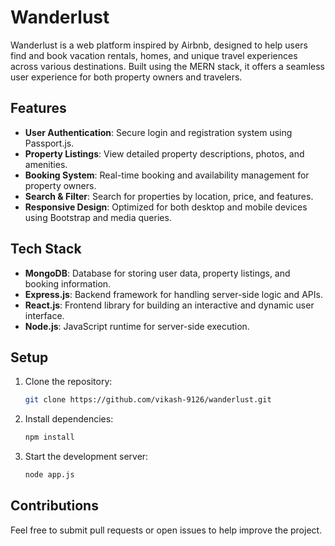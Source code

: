 # Wanderlust

Wanderlust is a web platform inspired by Airbnb, designed to help users find and book vacation rentals, homes, and unique travel experiences across various destinations. Built using the MERN stack, it offers a seamless user experience for both property owners and travelers.

## Features

- **User Authentication**: Secure login and registration system using Passport.js.
- **Property Listings**: View detailed property descriptions, photos, and amenities.
- **Booking System**: Real-time booking and availability management for property owners.
- **Search & Filter**: Search for properties by location, price, and features.
- **Responsive Design**: Optimized for both desktop and mobile devices using Bootstrap and media queries.

## Tech Stack

- **MongoDB**: Database for storing user data, property listings, and booking information.
- **Express.js**: Backend framework for handling server-side logic and APIs.
- **React.js**: Frontend library for building an interactive and dynamic user interface.
- **Node.js**: JavaScript runtime for server-side execution.

## Setup

1. Clone the repository:
    ```bash
    git clone https://github.com/vikash-9126/wanderlust.git
    ```
2. Install dependencies:
    ```bash
    npm install
    ```
3. Start the development server:
    ```bash
    node app.js
    ```

## Contributions

Feel free to submit pull requests or open issues to help improve the project.

